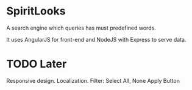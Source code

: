 # SpiritLooks
A search engine which queries has must predefined words.

It uses AngularJS for front-end and NodeJS with Express to serve data.

# TODO Later
Responsive design.
Localization.
Filter: Select All, None
Apply Button
